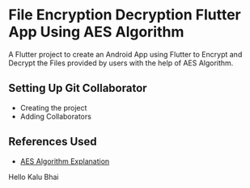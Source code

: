 # File Encryption Decryption Flutter App Using AES Algorithm 

A Flutter project to create an Android App using Flutter to Encrypt and Decrypt the Files provided by users with the help of AES Algorithm.

## Setting Up Git Collaborator

- Creating the project
- Adding Collaborators

## References Used

- [AES Algorithm Explanation](https://www.youtube.com/watch?v=lM5JsDlmve4)

Hello Kalu Bhai




